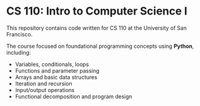 # CS 110: Intro to Computer Science I

This repository contains code written for CS 110 at the University of San Francisco.

The course focused on foundational programming concepts using **Python**, including:
- Variables, conditionals, loops
- Functions and parameter passing
- Arrays and basic data structures
- Iteration and recursion
- Input/output operations
- Functional decomposition and program design
